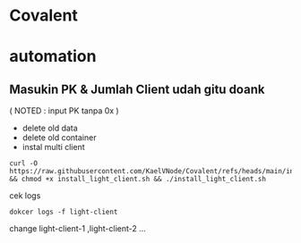 # Covalent
# automation 
## Masukin PK & Jumlah Client udah gitu doank
( NOTED : input PK tanpa 0x )
- delete old data
- delete old container
- instal multi client

```
curl -O https://raw.githubusercontent.com/KaelVNode/Covalent/refs/heads/main/install_light_client.sh && chmod +x install_light_client.sh && ./install_light_client.sh
```
cek logs
```
dokcer logs -f light-client
```
change light-client-1 ,light-client-2 ...

